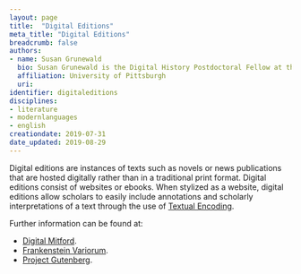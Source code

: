 ```yaml
---
layout: page
title:  "Digital Editions"
meta_title: "Digital Editions"
breadcrumb: false
authors:
- name: Susan Grunewald
  bio: Susan Grunewald is the Digital History Postdoctoral Fellow at the University of Pittsburgh’s World History Center. She received her PhD from Carnegie Mellon University, where she was a two-time A.W. Mellon Fellow in Digital Humanities. Her research focuses on Soviet history, particularly German prisoners of war in the USSR during and after the Second World War.
  affiliation: University of Pittsburgh
  uri:
identifier: digitaleditions
disciplines:
- literature
- modernlanguages
- english
creationdate: 2019-07-31
date_updated: 2019-08-29
---
```


Digital editions are instances of texts such as novels or news publications that are hosted digitally rather than in a traditional print format. Digital editions consist of websites or ebooks. When stylized as a website, digital editions allow scholars to easily include annotations and scholarly interpretations of a text through the use of [Textual Encoding](/_topics/TextualEncoding.md).

Further information can be found at:
 -  [Digital Mitford](https://digitalmitford.org/).
 -  [Frankenstein Variorum](https://pghfrankenstein.github.io/Pittsburgh_Frankenstein/).
 -  [Project Gutenberg](https://www.gutenberg.org/).
